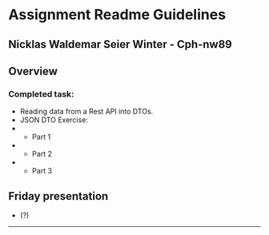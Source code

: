 # Assignment Readme Guidelines
## Nicklas Waldemar Seier Winter - Cph-nw89

## Overview


### Completed task:

- Reading data from a Rest API into DTOs.
- JSON DTO Exercise:
- - Part 1
- - Part 2
- - Part 3

## Friday presentation
- (?)

----